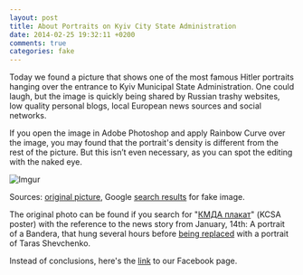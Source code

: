 ```yaml
---
layout: post
title: About Portraits on Kyiv City State Administration
date: 2014-02-25 19:32:11 +0200
comments: true
categories: fake
---
```


Today we found a picture that shows one of the most famous Hitler portraits hanging over the entrance to Kyiv Municipal State Administration. One could laugh, but the image is quickly being shared by Russian trashy websites, low quality personal blogs, local European news sources and social networks.

If you open the image in Adobe Photoshop and apply Rainbow Curve over the image, you may found that the portrait's density is different from the rest of the picture. But this isn’t even necessary, as you can spot the editing with the naked eye.

![Imgur](http://i.imgur.com/cETYhBi.jpg)

Sources: [original picture](http://static.uainfo.org/uploads/posts/2014-01/1389709684_1545886_10200332965485265_2019894297_n.jpg), Google [search results](https://www.google.co.uk/search?client=safari&sa=X&rls=en&q=adolf+hitler&tbm=isch&tbs=simg%3ACAQSYxphCxCo1NgEGgAMCxCwjKcIGjwKOggBEhSqBbYEqwW-BOMErwWuBbAFwQSpBRogwHpodBeHh6Z0XwbkVVvGFoRQZneXyZal915vzEiWiMwMCxCOrv4IGgoKCAgBEgTyI5Y_1DA&ei=9I4MU9qBFuLo7AaF2oGoDw&ved=0CCcQ2A4oAQ&biw=1437&bih=780) for fake image.

The original photo can be found if you search for "[КМДА плакат](https://www.google.co.uk/search?client=safari&rls=en&q=%D0%9A%D0%9C%D0%94%D0%90+%D0%BF%D0%BB%D0%B0%D0%BA%D0%B0%D1%82&ie=UTF-8&oe=UTF-8&gws_rd=cr&ei=PawMU-jADujy7Aaum4GwCw)" (KCSA poster) with the reference to the news story from January, 14th: A portrait of a Bandera, that hung several hours before [being replaced](http://tsn.ua/kyiv/baner-z-banderoyu-na-kmda-zaminili-na-portret-shevchenka-329493.html) with a portrait of Taras Shevchenko.


Instead of conclusions, here's the [link](https://fb.me/fakecontrol.org) to our Facebook page.
